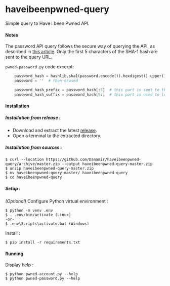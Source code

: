 # haveibeenpwned-query
Simple query to Have I been Pwned API.

#### Notes
The password API query follows the secure way of querying the API, as described in [this article](https://www.troyhunt.com/ive-just-launched-pwned-passwords-version-2/#cloudflareprivacyandkanonymity). Only the first 5 characters of the SHA-1 hash are sent to the query URL.

`pwned-password.py` code excerpt: 
```python
    password_hash = hashlib.sha1(password.encode()).hexdigest().upper()  # password is SHA-1 hashed
    password = ''  # then erased

    password_hash_prefix = password_hash[:5]  # this part is sent to the query URL
    password_hash_suffix = password_hash[5:]  # this part is used to lookup the hash locally in the query response content
```


#### Installation

##### Installation from release :
 - Download and extract the latest [release](https://github.com/Danamir/haveibeenpwned-query/releases). 
 - Open a terminal to the extracted directory.

##### Installation from sources :
```shell
$ curl --location https://github.com/Danamir/haveibeenpwned-query/archive/master.zip --output haveibeenpwned-query-master.zip
$ unzip haveibeenpwned-query-master.zip
$ mv haveibeenpwned-query-master/ haveibeenpwned-query
$ cd haveibeenpwned-query
```

##### Setup :
_(Optional)_ Configure Python virtual environment :
```shell
$ python -m venv .env
$ . .env/bin/activate (Linux) 
-or-
$ .env\Scripts\activate.bat (Windows)
```

Install :
```shell
$ pip install -r requirements.txt
```


#### Running

Display help :
```shell
$ python pwned-account.py --help
$ python pwned-password.py --help
```

